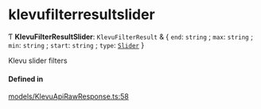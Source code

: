 # klevufilterresultslider
      
Ƭ **KlevuFilterResultSlider**: `KlevuFilterResult` & { `end`: `string` ; `max`: `string` ; `min`: `string` ; `start`: `string` ; `type`: [`Slider`](enums/KlevuFilterType.md#slider)  }

Klevu slider filters

#### Defined in

[models/KlevuApiRawResponse.ts:58](https://github.com/klevultd/frontend-sdk/blob/6dc6e86/packages/klevu-core/src/models/KlevuApiRawResponse.ts#L58)

